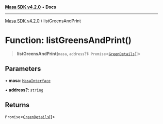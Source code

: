 [**Masa SDK v4.2.0**](../README.md) • **Docs**

***

[Masa SDK v4.2.0](../globals.md) / listGreensAndPrint

# Function: listGreensAndPrint()

> **listGreensAndPrint**(`masa`, `address`?): `Promise`\<[`GreenDetails`](../interfaces/GreenDetails.md)[]\>

## Parameters

• **masa**: [`MasaInterface`](../interfaces/MasaInterface.md)

• **address?**: `string`

## Returns

`Promise`\<[`GreenDetails`](../interfaces/GreenDetails.md)[]\>
